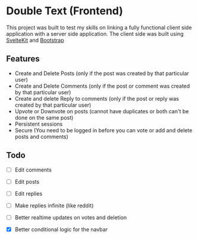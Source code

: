 # Double Text (Frontend)

This project was built to test my skills on linking a fully functional client side application with a server side application. The client side was built using [SvelteKit](https://kit.svelte.dev) and [Bootstrap](https://getbootstrap.com)

## Features

- Create and Delete Posts (only if the post was created by that particular user)
- Create and Delete Comments (only if the post or comment was created by that particular user)
- Create and delete Reply to comments (only if the post or reply was created by that particular user)
- Upvote or Downvote on posts (cannot have duplicates or both can't be done on the same post)
- Persistent sessions
- Secure (You need to be logged in before you can vote or add and delete posts and comments)

## Todo

- [ ] Edit comments

- [ ] Edit posts

- [ ] Edit replies

- [ ] Make replies infinite (like reddit)

- [ ] Better realtime updates on votes and deletion

- [x] Better conditional logic for the navbar
